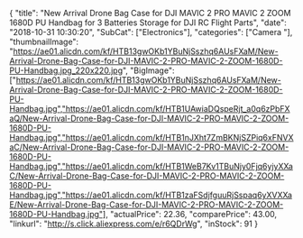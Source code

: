 {
	"title": "New Arrival Drone Bag Case for DJI MAVIC 2 PRO MAVIC 2 ZOOM 1680D PU Handbag for 3 Batteries Storage for DJI RC Flight Parts",
	"date": "2018-10-31 10:30:20",
	"SubCat": ["Electronics"],
	"categories": ["Camera "],
	"thumbnailImage": "https://ae01.alicdn.com/kf/HTB13gwOKb1YBuNjSszhq6AUsFXaM/New-Arrival-Drone-Bag-Case-for-DJI-MAVIC-2-PRO-MAVIC-2-ZOOM-1680D-PU-Handbag.jpg_220x220.jpg",
	"BigImage": ["https://ae01.alicdn.com/kf/HTB13gwOKb1YBuNjSszhq6AUsFXaM/New-Arrival-Drone-Bag-Case-for-DJI-MAVIC-2-PRO-MAVIC-2-ZOOM-1680D-PU-Handbag.jpg","https://ae01.alicdn.com/kf/HTB1UAwiaDQspeRjt_a0q6zPbFXaQ/New-Arrival-Drone-Bag-Case-for-DJI-MAVIC-2-PRO-MAVIC-2-ZOOM-1680D-PU-Handbag.jpg","https://ae01.alicdn.com/kf/HTB1nJXht7ZmBKNjSZPiq6xFNVXaC/New-Arrival-Drone-Bag-Case-for-DJI-MAVIC-2-PRO-MAVIC-2-ZOOM-1680D-PU-Handbag.jpg","https://ae01.alicdn.com/kf/HTB1WeB7Kv1TBuNjy0Fjq6yjyXXaC/New-Arrival-Drone-Bag-Case-for-DJI-MAVIC-2-PRO-MAVIC-2-ZOOM-1680D-PU-Handbag.jpg","https://ae01.alicdn.com/kf/HTB1zaFSdjfguuRjSspaq6yXVXXaE/New-Arrival-Drone-Bag-Case-for-DJI-MAVIC-2-PRO-MAVIC-2-ZOOM-1680D-PU-Handbag.jpg"],
	"actualPrice": 22.36,
	"comparePrice": 43.00,
	"linkurl": "http://s.click.aliexpress.com/e/r6QDrWg",
	"inStock": 91
}
